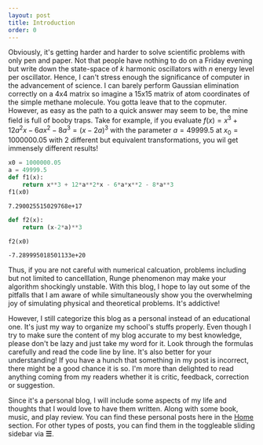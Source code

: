 ```yaml
---
layout: post
title: Introduction
order: 0
---
```


Obviously, it's getting harder and harder to solve scientific problems with only pen and paper. Not that people have nothing to do on a Friday evening but write down the state-space of $k$ harmonic oscillators with $n$ energy level per oscillator. Hence, I can't stress enough the significance of computer in the advancement of science. I can barely perform Gaussian elimination correctly on a 4x4 matrix so imagine a 15x15 matrix of atom coordinates of the simple methane molecule. You gotta leave that to the copmuter. However, as easy as the path to a quick answer may seem to be, the mine field is full of booby traps. Take for example, if you evaluate $f(x)=x^{3}+12 a^{2} x-6 a x^{2}-8 a^{3}=(x-2 a)^{3}$ with the parameter $a = 49999.5$ at $x_{0}=1000000.05$ with 2 different but equivalent transformations, you wil get immensely different results! 
```python
x0 = 1000000.05
a = 49999.5
def f1(x):
    return x**3 + 12*a**2*x - 6*a*x**2 - 8*a**3
f1(x0)
```




    7.290025515029768e+17




```python
def f2(x):
    return (x-2*a)**3

f2(x0)
```




    -7.289995018501133e+20

Thus, if you are not careful with numerical calcuation, problems including but not limited to cancelllation, Runge phenomenon may make your algorithm shockingly unstable. With this blog, I hope to lay out some of the pitfalls that I am aware of while simultaneously show you the overwhelming joy of simulating physical and theoretical problems. It's addictive!

However, I still categorize this blog as a personal instead of an educational one. It's just my way to organize my school's stuffs properly. Even though I try to make sure the content of my blog accurate to my best knowledge, please don't be lazy and just take my word for it. Look through the formulas carefully and read the code line by line. It's also better for your understanding! If you have a hunch that something in my post is incorrect, there might be a good chance it is so. I'm more than delighted to read anything coming from my readers whether it is critic, feedback, correction or suggestion.

Since it's a personal blog, I will include some aspects of my life and thoughts that I would love to have them written. Along with some book, music, and play review. You can find these personal posts here in the [Home]() section. For other types of posts, you can find them in the toggleable sliding sidebar via **☰**.
